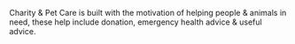 Charity & Pet Care is built with the motivation of helping people & animals in need, these help include donation, emergency health advice & useful advice. 
